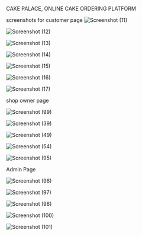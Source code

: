 CAKE PALACE, ONLINE CAKE ORDERING PLATFORM

screenshots for customer page
![Screenshot (11)](https://github.com/user-attachments/assets/322913ab-09da-4f70-a730-2b6e2875217c)

![Screenshot (12)](https://github.com/user-attachments/assets/615f5446-f6ed-4ebb-85dd-b7eb7f8a768e)

![Screenshot (13)](https://github.com/user-attachments/assets/99eef45e-4241-4469-b8ab-cbfcdbe2378e)

![Screenshot (14)](https://github.com/user-attachments/assets/a12d15e4-6297-4911-a797-1d1468d8612d)

![Screenshot (15)](https://github.com/user-attachments/assets/220f4dc4-10cd-4842-8bd1-7f0e0cb718c6)

![Screenshot (16)](https://github.com/user-attachments/assets/7282c516-0de4-4b20-9785-5b22d2b8b9e4)

![Screenshot (17)](https://github.com/user-attachments/assets/2e925a3d-5119-46fb-a255-bd3287ebcd01)

shop owner page

![Screenshot (99)](https://github.com/user-attachments/assets/0d34e910-6716-4629-965e-1bc716276bc0)

![Screenshot (39)](https://github.com/user-attachments/assets/43f78fc2-03e7-4c72-8a7d-03121fdf2701)

![Screenshot (49)](https://github.com/user-attachments/assets/bcee7342-0d57-4191-b8c7-afb58d5d744b)

![Screenshot (54)](https://github.com/user-attachments/assets/9cd82902-05bf-4440-aa18-6d5e42e113e9)

![Screenshot (95)](https://github.com/user-attachments/assets/42ab7b32-4e2d-4693-98a0-b1259243f868)

Admin Page

![Screenshot (96)](https://github.com/user-attachments/assets/119ed8bb-c346-4461-8227-946b6b2b6e04)


![Screenshot (97)](https://github.com/user-attachments/assets/5851ccb2-7c6d-4509-be13-06ae27363a0a)


![Screenshot (98)](https://github.com/user-attachments/assets/ca8b6596-5201-4f7d-88f1-75a1d232c026)

![Screenshot (100)](https://github.com/user-attachments/assets/d978c411-ed06-4036-9dff-adcdfbfc2759)


![Screenshot (101)](https://github.com/user-attachments/assets/ebc6c1ad-8713-44a2-9d69-4813967563a1)
